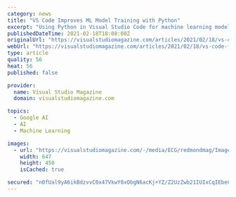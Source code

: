 ```yaml
---
category: news
title: "VS Code Improves ML Model Training with Python"
excerpt: "Using Python in Visual Studio Code for machine learning model training and experimentation is easier in the February 2021 update to the tool that fosters Python programming in Microsoft's popular, open source,"
publishedDateTime: 2021-02-18T18:08:00Z
originalUrl: "https://visualstudiomagazine.com/articles/2021/02/18/vs-code-feb21.aspx"
webUrl: "https://visualstudiomagazine.com/articles/2021/02/18/vs-code-feb21.aspx"
type: article
quality: 56
heat: 56
published: false

provider:
  name: Visual Studio Magazine
  domain: visualstudiomagazine.com

topics:
  - Google AI
  - AI
  - Machine Learning

images:
  - url: "https://visualstudiomagazine.com/-/media/ECG/redmondmag/Images/IntroImages2016/0216red_F2Nano.jpg"
    width: 647
    height: 450
    isCached: true

secured: "n0fUal9yA6ikBdzvvC0x47VkwY8xObgN6acKj+YZ/Z2UzZwb21IUIxCqIEbeCxnFgD2QC6ecbQ6wLLe8d08QziWpCCaLTiQIey9zwWbLaRq3m69TyiHV1az7kNJM3v3Z1LF9/BbnYvlae1Oc+FEv3QOzeXioI5E32SvyT8Ly4DlP05ZRKCzkn+MM0Xftp8thxu78TjBUN58RSJrUC+q1wpgXuyyQl5clZr8aT6bU4HXCglyYc98ti/X9UStBdOAklrAb3MW0isfnlkX2dAP9uE1B+Wk6k1zfhr99Ioqn9oSjZfROLKxrpdjOhNwlRwaR4kMaJSxdRnzIYZBlA0xV25hn2IhiJhVPSdGiCqPWW/o=;s9edPzTeMoJTMko8DNZ2AQ=="
---
```


